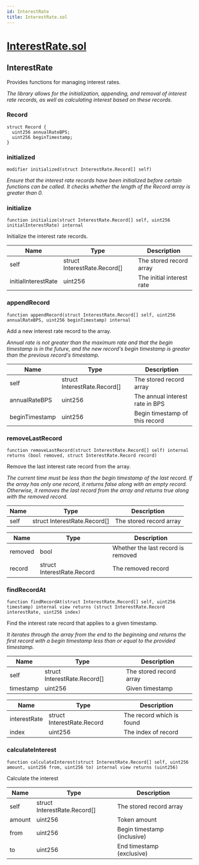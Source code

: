 ```yaml
---
id: InterestRate
title: InterestRate.sol
---
```

# [InterestRate.sol](https://github.com/chromatic-protocol/contracts/tree/main/contracts/core/libraries/InterestRate.sol)

## InterestRate

Provides functions for managing interest rates.

_The library allows for the initialization, appending, and removal of interest rate records,
     as well as calculating interest based on these records._

### Record

```solidity
struct Record {
  uint256 annualRateBPS;
  uint256 beginTimestamp;
}
```

### initialized

```solidity
modifier initialized(struct InterestRate.Record[] self)
```

_Ensure that the interest rate records have been initialized before certain functions can be called.
     It checks whether the length of the Record array is greater than 0._

### initialize

```solidity
function initialize(struct InterestRate.Record[] self, uint256 initialInterestRate) internal
```

Initialize the interest rate records.

| Name | Type | Description |
| ---- | ---- | ----------- |
| self | struct InterestRate.Record[] | The stored record array |
| initialInterestRate | uint256 | The initial interest rate |

### appendRecord

```solidity
function appendRecord(struct InterestRate.Record[] self, uint256 annualRateBPS, uint256 beginTimestamp) internal
```

Add a new interest rate record to the array.

_Annual rate is not greater than the maximum rate and that the begin timestamp is in the future,
     and the new record's begin timestamp is greater than the previous record's timestamp._

| Name | Type | Description |
| ---- | ---- | ----------- |
| self | struct InterestRate.Record[] | The stored record array |
| annualRateBPS | uint256 | The annual interest rate in BPS |
| beginTimestamp | uint256 | Begin timestamp of this record |

### removeLastRecord

```solidity
function removeLastRecord(struct InterestRate.Record[] self) internal returns (bool removed, struct InterestRate.Record record)
```

Remove the last interest rate record from the array.

_The current time must be less than the begin timestamp of the last record.
     If the array has only one record, it returns false along with an empty record.
     Otherwise, it removes the last record from the array and returns true along with the removed record._

| Name | Type | Description |
| ---- | ---- | ----------- |
| self | struct InterestRate.Record[] | The stored record array |

| Name | Type | Description |
| ---- | ---- | ----------- |
| removed | bool | Whether the last record is removed |
| record | struct InterestRate.Record | The removed record |

### findRecordAt

```solidity
function findRecordAt(struct InterestRate.Record[] self, uint256 timestamp) internal view returns (struct InterestRate.Record interestRate, uint256 index)
```

Find the interest rate record that applies to a given timestamp.

_It iterates through the array from the end to the beginning
     and returns the first record with a begin timestamp less than or equal to the provided timestamp._

| Name | Type | Description |
| ---- | ---- | ----------- |
| self | struct InterestRate.Record[] | The stored record array |
| timestamp | uint256 | Given timestamp |

| Name | Type | Description |
| ---- | ---- | ----------- |
| interestRate | struct InterestRate.Record | The record which is found |
| index | uint256 | The index of record |

### calculateInterest

```solidity
function calculateInterest(struct InterestRate.Record[] self, uint256 amount, uint256 from, uint256 to) internal view returns (uint256)
```

Calculate the interest

| Name | Type | Description |
| ---- | ---- | ----------- |
| self | struct InterestRate.Record[] | The stored record array |
| amount | uint256 | Token amount |
| from | uint256 | Begin timestamp (inclusive) |
| to | uint256 | End timestamp (exclusive) |

